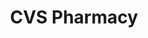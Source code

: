 ---
title: "CVS Pharmacy"
url: /metairie/cvs-pharmacy-veterans-memorial-boulevard-2/
shop: Drogerie
---